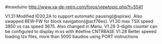 #maxduino
http://www.va-de-retro.com/foros/viewtopic.php?t=5541

V1.31 Modified ID20,2A to support automatic pausing(@spirax). Also swapped REW-FW for block navigation(@acf76es). 
V1.30 max TSX speed 3850 vs cas speed 3675. Also changed in Menu. 
V1.29 3-digits counter can be configured to display m:ss with #define CNTRBASE 
V1.28 Better speeed loading tzx files, more than 5000 baudios using PORT instructions